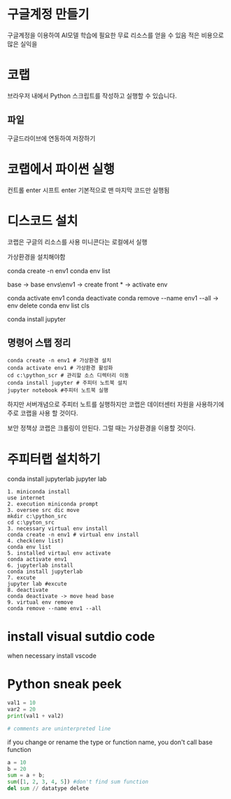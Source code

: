 # 구글계정 만들기
구글계정을 이용하여 AI모델 학습에 필요한 무료 리소스를 얻을 수 있음
적은 비용으로 많은 실익을

# 코랩
브라우저 내에서 Python 스크립트를 작성하고 실행할 수 있습니다.
## 파일
구글드라이브에 연동하여 저장하기

# 코랩에서 파이썬 실행
컨트롤 enter
시프트 enter
기본적으로 맨 마지막 코드만 실행됨

# 디스코드 설치

코랩은 구글의 리소스를 사용
미니콘다는 로컬에서 실행

가상환경을 설치해야함

conda create -n env1
conda env list

base -> base
envs\env1 -> create
front * -> activate env

conda activate env1
conda deactivate
conda remove --name env1 --all -> env delete
conda env list
cls

conda install jupyter

## 명령어 스탭 정리
```
conda create -n env1 # 가상환경 설치
conda activate env1 # 가상환경 활성화
cd c:\python_scr # 관리할 소스 디렉터리 이동
conda install jupyter # 주피터 노트북 설치
jupyter notebook #주피터 노트북 실행
```

하지만 서버개념으로 주피터 노트를 실행하지만
코랩은 데이터센터 자원을 사용하기에
주로 코랩을 사용 할 것이다.

보안 정책상 코랩은 크롤링이 안된다.
그럴 때는 가상환경을 이용할 것이다.

# 주피터랩 설치하기
conda install jupyterlab
jupyter lab

```
1. miniconda install
use internet
2. execution miniconda prompt
3. oversee src dic move
mkdir c:\python_src
cd c:\pyton_src
3. necessary virtual env install
conda create -n env1 # virtual env install
4. check(env list)
conda env list
5. installed virtaul env activate
conda activate env1
6. jupyterlab install
conda install jupyterlab
7. excute
jupyter lab #excute
8. deactivate
conda deactivate -> move head base
9. virtual env remove
conda remove --name env1 --all
```

# install visual sutdio code
when necessary install vscode

# Python sneak peek
```python
val1 = 10
var2 = 20
print(val1 + val2)
```
```python
# comments are uninterpreted line
```

if you change or rename the type or function name, you don't call base function 
```python
a = 10
b = 20
sum = a + b;
sum([1, 2, 3, 4, 5]) #don't find sum function
del sum // datatype delete
```

